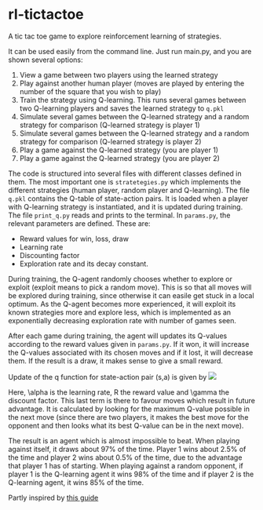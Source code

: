 # rl-tictactoe

A tic tac toe game to explore reinforcement learning of strategies.

It can be used easily from the command line. Just run main.py, and you are shown several options:
1. View a game between two players using the learned strategy
2. Play against another human player (moves are played by entering the number of the square that you wish to play)
3. Train the strategy using Q-learning. This runs several games between two Q-learning players and saves the learned strategy to `q.pkl`
4. Simulate several games between the Q-learned strategy and a random strategy for comparison (Q-learned strategy is player 1)
5. Simulate several games between the Q-learned strategy and a random strategy for comparison (Q-learned strategy is player 2)
6. Play a game against the Q-learned strategy (you are player 1)
7. Play a game against the Q-learned strategy (you are player 2)

The code is structured into several files with different classes defined in them. The most important one is `stratetegies.py` which implements the different strategies (human player, random player and Q-learning). The file `q.pkl` contains the Q-table of state-action pairs. It is loaded when a player with Q-learning strategy is instantiated, and it is updated during training. The file `print_q.py` reads and prints to the terminal. In `params.py`, the relevant parameters are defined. These are:
* Reward values for win, loss, draw
* Learning rate
* Discounting factor
* Exploration rate and its decay constant.

During training, the Q-agent randomly chooses whether to explore or exploit (exploit means to pick a random move). This is so that all moves will be explored during training, since otherwise it can easile get stuck in a local optimum. As the Q-agent becomes more experienced, it will exploit its known strategies more and explore less, which is implemented as an exponentially decreasing exploration rate with number of games seen.

After each game during training, the agent will updates its Q-values according to the reward values given in `params.py`. If it won, it will increase the Q-values associated with its chosen moves and if it lost, it will decrease them. If the result is a draw, it makes sense to give a small reward.

Update of the q function for state-action pair (s,a) is given by
<img src="https://render.githubusercontent.com/render/math?math=q(s,a)\leftarrow(1-\alpha)q(s,a)%2B\alpha(R%2B\gamma%20%20\max_{a%27}q(s%27,a%27))">

Here, \alpha is the learning rate, R the reward value and \gamma the discount factor. This last term is there to favour moves which result in future advantage. It is calculated by looking for the maximum Q-value possible in the next move (since there are two players, it makes the best move for the opponent and then looks what its best Q-value can be in the next move).

The result is an agent which is almost impossible to beat. When playing against itself, it draws about 97% of the time. Player 1 wins about 2.5% of the time and player 2 wins about 0.5% of the time, due to the advantage that player 1 has of starting. When playing against a random opponent, if player 1 is the Q-learning agent it wins 98% of the time and if player 2 is the Q-learning agent, it wins 85% of the time.

Partly inspired by [this guide](https://programmerbackpack.com/reinforcement-learning-tic-tac-toe-python-implementation/)
